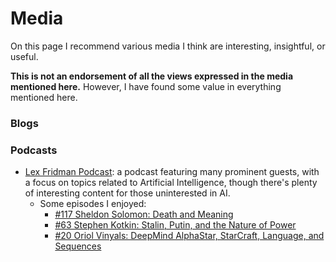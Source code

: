 # Media

On this page I recommend various media I think are interesting, insightful, or useful.

**This is not an endorsement of all the views expressed in the media mentioned here.** However, I have found some value in everything mentioned here.

### Blogs

### Podcasts

- [Lex Fridman Podcast](https://lexfridman.com/podcast/): a podcast featuring many prominent guests, with a focus on topics related to Artificial Intelligence, though there's plenty of interesting content for those uninterested in AI. 
    - Some episodes I enjoyed:
        - [#117 Sheldon Solomon: Death and Meaning](https://www.youtube.com/watch?v=qfKyNxfyWbo&t=1144s&ab_channel=LexFridman)
        - [#63 Stephen Kotkin: Stalin, Putin, and the Nature of Power](https://www.youtube.com/watch?v=oCkkjnpS2f8&ab_channel=LexFridman)
        - [#20 Oriol Vinyals: DeepMind AlphaStar, StarCraft, Language, and Sequences](https://www.youtube.com/watch?v=Kedt2or9xlo&ab_channel=LexFridman)

